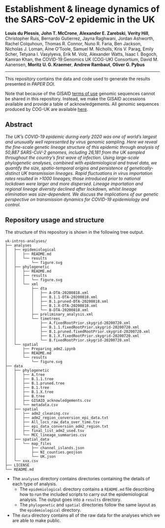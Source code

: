 # Establishment & lineage dynamics of the SARS-CoV-2 epidemic in the UK

**Louis du Plessis**, **John T. McCrone**, **Alexander E. Zarebski**, **Verity Hill**,  Christopher Ruis, Bernardo Gutierrez, Jayna Raghwani, Jordan Ashworth, Rachel Colquhoun, Thomas R. Connor, Nuno R. Faria, Ben Jackson, Nicholas J. Loman, Áine O’Toole, Samuel M. Nicholls, Kris V. Parag, Emily Scher, Tetyana I. Vasylyeva, Erik M. Volz, Alexander Watts, Isaac I. Bogoch, Kamran Khan, the COVID-19 Genomics UK (COG-UK) Consortium, David M. Aanensen, **Moritz U. G. Kraemer**, **Andrew Rambaut**, **Oliver G. Pybus**

---

This repository contains the data and code used to generate the results
presented in *PAPER DOI*. 

Note that because of the GISAID [terms of use](https://www.gisaid.org/registration/terms-of-use/) genomic sequences cannot be shared in this repository. Instead, we make the GISAID accessions available and provide a table of acknowledgements. All genomic sequences produced by COG-UK are available [here](https://www.cogconsortium.uk/data/).

## Abstract

_The UK’s COVID-19 epidemic during early 2020 was one of world’s largest and unusually well represented by virus genomic sampling. Here we reveal the fine-scale genetic lineage structure of this epidemic through analysis of 50,887 SARS-CoV-2 genomes, including 26,181 from the UK sampled throughout the country’s first wave of infection. Using large-scale phylogenetic analyses, combined with epidemiological and travel data, we quantify the size, spatio-temporal origins and persistence of genetically-distinct UK transmission lineages. Rapid fluctuations in virus importation rates resulted in >1000 lineages; those introduced prior to national lockdown were larger and more dispersed. Lineage importation and regional lineage diversity declined after lockdown, whilst lineage elimination was size-dependent. We discuss the implications of our genetic perspective on transmission dynamics for COVID-19 epidemiology and control._


## Repository usage and structure

The structure of this repository is shown in the following tree output.

```
uk-intros-analyses/
├── analyses
│   ├── epidemiological
│   │   ├── README.md
│   │   └── results
│   │       └── figure.svg
│   ├── phylogenetic
│   │   ├── README.md
│   │   ├── results
│   │   │   └── figure.svg
│   │   └── xml
│   │       ├── dta
│   │       │   ├── A-DTA-20200818.xml
│   │       │   ├── B.1.1-DTA-20200818.xml
│   │       │   ├── B.1.pruned-DTA-20200818.xml
│   │       │   ├── B.1.X-DTA-20200818.xml
│   │       │   └── B-DTA-20200818.xml
│   │       ├── preliminary_analysis.xml
│   │       └── timetrees
│   │           ├── A.fixedRootPrior.skygrid-20200720.xml
│   │           ├── B.1.1.fixedRootPrior.skygrid-20200720.xml
│   │           ├── B.1.pruned.fixedRootPrior.skygrid-20200720.xml
│   │           ├── B.1.X.fixedRootPrior.skygrid-20200720.xml
│   │           └── B.fixedRootPrior.skygrid-20200720.xml
│   └── spatial
│       ├── Preparing_adm2.ipynb
│       ├── README.md
│       └── results
│           └── figure.svg
├── data
│   ├── phylogenetic
│   │   ├── A.tree
│   │   ├── B.1.1.tree
│   │   ├── B.1.pruned.tree
│   │   ├── B.1.tree
│   │   ├── B.1.X.tree
│   │   ├── B.tree
│   │   ├── GISAID_acknowledgements.csv
│   │   └── metadata.csv
│   ├── spatial
│   │   ├── adm2_cleaning.csv
│   │   ├── adm2_region_conversion_epi_data.txt
│   │   ├── All_locs_raw_data_over_time.tsv
│   │   ├── epi_data_conversion_adm2_region.txt
│   │   ├── final_list_adm2_used.tsv
│   │   └── MCC_lineage_summaries.csv
│   ├── spatial_data
│   │   └── map_files
│   │       ├── channel_islands.json
│   │       ├── NI_counties.geojson
│   │       └── UK.json
│   └── xxx.csv
├── LICENSE
└── README.md
```

- The `analyses` directory contains directories containing the details of each
  type of analysis.
  + The `epidemiological` directory contains a `README.md` file describing how
    to run the included scripts to carry out the epidemiological analysis. The
    output goes into a `results` directory.
  + The `phylogenetic` and `spatial` directories follow the same layout as the
    `epidemiological` directory.
- The `data` directory contains all of the raw data for the analyses which we
  are able to make public.

